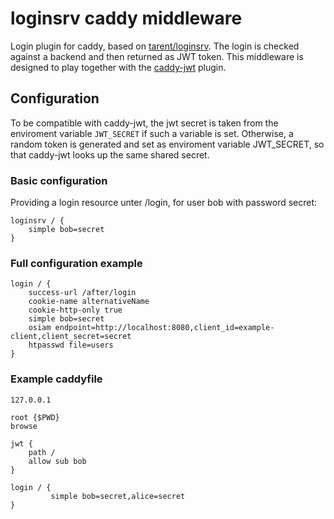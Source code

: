 # loginsrv caddy middleware

Login plugin for caddy, based on [tarent/loginsrv](https://github.com/tarent/loginsrv).
The login is checked against a backend and then returned as JWT token.
This middleware is designed to play together with the [caddy-jwt](https://github.com/BTBurke/caddy-jwt) plugin.

## Configuration
To be compatible with caddy-jwt, the jwt secret is taken from the enviroment variable `JWT_SECRET`
if such a variable is set. Otherwise, a random token is generated and set as enviroment variable JWT_SECRET,
so that caddy-jwt looks up the same shared secret.

### Basic configuration
Providing a login resource unter /login, for user bob with password secret:
```
loginsrv / {
    simple bob=secret
}
```

### Full configuration example
```
login / {
    success-url /after/login
    cookie-name alternativeName
    cookie-http-only true
    simple bob=secret
    osiam endpoint=http://localhost:8080,client_id=example-client,client_secret=secret
    htpasswd file=users
}
```

### Example caddyfile
```
127.0.0.1

root {$PWD}
browse

jwt {
    path /
    allow sub bob
}

login / {
         simple bob=secret,alice=secret
}
```

